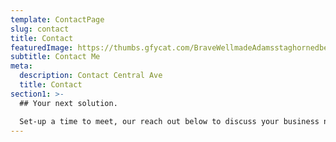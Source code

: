 ```yaml
---
template: ContactPage
slug: contact
title: Contact
featuredImage: https://thumbs.gfycat.com/BraveWellmadeAdamsstaghornedbeetle-size_restricted.gif
subtitle: Contact Me
meta:
  description: Contact Central Ave
  title: Contact
section1: >-
  ## Your next solution.

  Set-up a time to meet, our reach out below to discuss your business needs and how we can help you grow.
---
```

